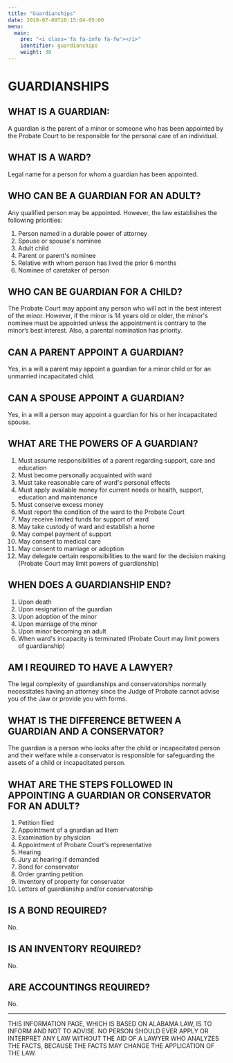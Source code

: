 ```yaml
---
title: "Guardianships"
date: 2019-07-09T10:15:04-05:00
menu:
  main:
    pre: "<i class='fa fa-info fa-fw'></i>"
    identifier: guardianships
    weight: 30
---
```


# GUARDIANSHIPS
## WHAT IS A GUARDIAN:
A guardian is the parent of a minor or someone who has been appointed by the Probate Court to
be responsible for the personal care of an individual.

## WHAT IS A WARD?
Legal name for a person for whom a guardian has been appointed.

## WHO CAN BE A GUARDIAN FOR AN ADULT?
Any qualified person may be appointed. However, the law establishes the following priorities:
1. Person named in a durable power of attorney
2. Spouse or spouse's nominee
3. Adult child
4. Parent or parent's nominee
5. Relative with whom person has lived the prior 6 months
6. Nominee of caretaker of person

## WHO CAN BE GUARDIAN FOR A CHILD?
The Probate Court may appoint any person who will act in the best interest of the minor.
However, if the minor is 14 years old or older, the minor's nominee must be appointed unless the
appointment is contrary to the minor’s best interest. Also, a parental nomination has priority.

## CAN A PARENT APPOINT A GUARDIAN?
Yes, in a will a parent may appoint a guardian for a minor child or for an unmarried
incapacitated child.

## CAN A SPOUSE APPOINT A GUARDIAN?
Yes, in a will a person may appoint a guardian for his or her incapacitated spouse.

## WHAT ARE THE POWERS OF A GUARDIAN?
1. Must assume responsibilities of a parent regarding support, care and education
2. Must become personally acquainted with ward
3. Must take reasonable care of ward's personal effects
4. Must apply available money for current needs or health, support, education and
  maintenance
5. Must conserve excess money
6. Must report the condition of the ward to the Probate Court
7. May receive limited funds for support of ward
8. May take custody of ward and establish a home
9. May compel payment of support
10. May consent to medical care
11. May consent to marriage or adoption
12. May delegate certain responsibilities to the ward for the decision making
(Probate Court may limit powers of guardianship)

## WHEN DOES A GUARDIANSHIP END?
1. Upon death
2. Upon resignation of the guardian
3. Upon adoption of the minor
4. Upon marriage of the minor
5. Upon minor becoming an adult
6. When ward's incapacity is terminated
(Probate Court may limit powers of guardianship)

## AM I REQUIRED TO HAVE A LAWYER?
The legal complexity of guardianships and conservatorships normally necessitates having an
attorney since the Judge of Probate cannot advise you of the Jaw or provide you with forms.

## WHAT IS THE DIFFERENCE BETWEEN A GUARDIAN AND A CONSERVATOR?
The guardian is a person who looks after the child or incapacitated person and their welfare
while a conservator is responsible for safeguarding the assets of a child or incapacitated person.

## WHAT ARE THE STEPS FOLLOWED IN APPOINTING A GUARDIAN OR CONSERVATOR FOR AN ADULT?
1. Petition filed
2. Appointment of a gnardian ad litem
3. Examination by physician
4. Appointment of Probate Court's representative
5. Hearing
6. Jury at hearing if demanded
7. Bond for conservator
8. Order granting petition
9. Inventory of property for conservator
10. Letters of guardianship and/or conservatorship

## IS A BOND REQUIRED?
No.

## IS AN INVENTORY REQUIRED?
No.

## ARE ACCOUNTINGS REQUIRED?
No.

*****************************************************************
THIS INFORMATION PAGE, WHICH IS BASED ON ALABAMA LAW, IS TO INFORM
AND NOT TO ADVISE. NO PERSON SHOULD EVER APPLY OR INTERPRET ANY LAW
WITHOUT THE AID OF A LAWYER WHO ANALYZES THE FACTS, BECAUSE THE
FACTS MAY CHANGE THE APPLICATION OF THE LAW.

